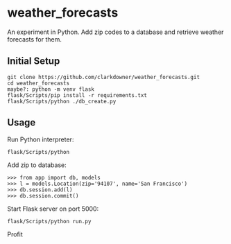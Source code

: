 # weather_forecasts
An experiment in Python. Add zip codes to a database and retrieve weather forecasts for them.


Initial Setup
---

```
git clone https://github.com/clarkdowner/weather_forecasts.git
cd weather_forecasts
maybe?: python -m venv flask
flask/Scripts/pip install -r requirements.txt
flask/Scripts/python ./db_create.py

```


Usage
---

Run Python interpreter:
```
flask/Scripts/python
```

Add zip to database:
```
>>> from app import db, models
>>> l = models.Location(zip='94107', name='San Francisco')
>>> db.session.add(l)
>>> db.session.commit()
```

Start Flask server on port 5000:
```
flask/Scripts/python run.py
```

Profit
